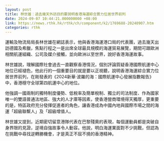 ```yaml
---
layout: post
title: 林世雄：過去幾天外訪目的要說明香港海運綜合實力位居世界前列
date: 2024-09-07 10:44:21.000000000 +08:00
link: https://news.rthk.hk/rthk/ch/component/k2/1769688-20240907.htm
categories: rthk
---
```


運輸及物流局局長林世雄在網誌表示，他與香港海運港口局的代表團，過去幾天出訪德國及希臘，焦點行程之一是出席全球最具規模的海運貿易展覽，期間可跟歐洲相關航運組織、公司及媒介接觸，並向歐洲以至世界，說好香港海運故事。

林世雄說，理解國際社會過去一直觀察香港情況，個別評論質疑香港國際航運中心地位已經褪色，他此行的一個重要目的就是要以正視聽，說明香港海運綜合實力位居世界前列，在剛發表的《2024新華‧波羅的海：國際航運中心發展指數報告》中，香港穩守全球第四航運中心的地位。

他強調一國兩制的獨特制度優勢、低稅率及簡單稅制、獨立的司法制度、作為國家唯一的雙語普通法地區、強大的人才庫等因素，使香港營商環境得天獨厚，更重要的是，特區政府充分發揮促進者的角色，讓香港成為中國內地與國際市場之間的海運「超級聯繫人」及「超級增值人。

林世雄又提到，近期密切留意港隊代表在巴黎殘奧的表現，每個運動員都是突破自身界限的見證，逆境自強故事令人動容。他說，明白海運業面對不少挑戰，但認為在挑戰中尋找逆轉勝機會，才是真正不屈不撓的香港精神。
